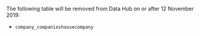 The following table will be removed from Data Hub on or after 12 November 2019:

- `company_companieshousecompany`
